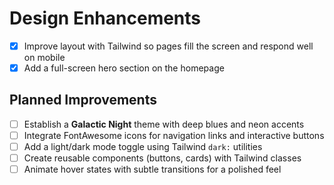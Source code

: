 # Design Enhancements

- [x] Improve layout with Tailwind so pages fill the screen and respond well on mobile
- [x] Add a full-screen hero section on the homepage

## Planned Improvements

- [ ] Establish a **Galactic Night** theme with deep blues and neon accents
- [ ] Integrate FontAwesome icons for navigation links and interactive buttons
- [ ] Add a light/dark mode toggle using Tailwind `dark:` utilities
- [ ] Create reusable components (buttons, cards) with Tailwind classes
- [ ] Animate hover states with subtle transitions for a polished feel

